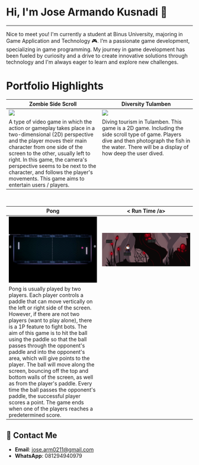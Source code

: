 # Hi, I'm Jose Armando Kusnadi 👋
---
Nice to meet you! I'm currently a student at Binus University, majoring in Game Application and Technology 🎮. 
I’m a passionate game development, specializing in game programming. My journey in game development has been fueled by curiosity and a drive to create innovative solutions through technology and I'm always eager to learn and explore new challenges.</br>




# Portfolio Highlights
<table width="100%">
  <thead>
    <tr>
      <th width="50%"> Zombie Side Scroll </a></th>
      <th width="50%"> Diversity Tulamben </a></th>
    </tr>
  </thead>
  <tbody>
    <tr>
      <td><img src="https://github.com/josearmandoo/JoseArmandoKusnadi/blob/main/Zombie2d.gif.gif"/></td>
      <td><img src="https://github.com/josearmandoo/JoseArmandoKusnadi/blob/main/Diversitygif.gif"/></td>
    </tr>
    <tr>
      <td valign="text-top">A type of video game in which the action or gameplay takes place in a two-dimensional (2D) perspective and the player moves their main character from one side of the screen to the other, usually left to right. In this game, the camera's perspective seems to be next to the character, and follows the player's movements. This game aims to entertain users / players.</td>
      <td valign="text-top">Diving tourism in Tulamben. This game is a 2D game. Including the side scroll type of game. Players dive and then photograph the fish in the water. There will be a display of how deep the user dived.</td>
    </tr>
    <tr>
    </tr>
  </tbody>
</table>

<br>

<table width="100%">
  <thead>
    <tr>
      <th width="50%"> Pong </a></th>
      <th width="50%">< Run Time /a></th>
    </tr>
  </thead>
  <tbody>
    <tr>
      <td><img src="https://github.com/josearmandoo/JoseArmandoKusnadi/blob/main/Pong2d.gif.gif"/></td>
      <td><img src="https://github.com/josearmandoo/JoseArmandoKusnadi/blob/main/Screenshot%202024-10-21%20095346.png"/></td>
    </tr>
    <tr>
      <td valign="text-top">Pong is usually played by two players. Each player controls a paddle that can move vertically on the left or right side of the screen. However, if there are not two players (want to play alone), there is a 1P feature to fight bots. The aim of this game is to hit the ball using the paddle so that the ball passes through the opponent's paddle and into the opponent's area, which will give points to the player. The ball will move along the screen, bouncing off the top and bottom walls of the screen, as well as from the player's paddle. Every time the ball passes the opponent's paddle, the successful player scores a point. The game ends when one of the players reaches a predetermined score.</td>
    </tr>
    <tr>
    </tr>
  </tbody>
</table>



## 📩 Contact Me
- **Email**: jose.arm0211@gmail.com
- **WhatsApp**: 081294940979
